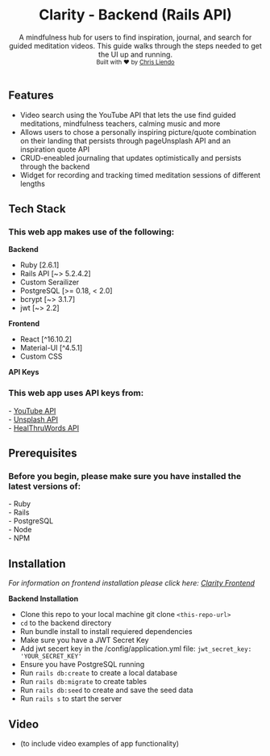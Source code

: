 <h1 align="center">Clarity - Backend (Rails API)</h1>

<div align="center">
A mindfulness hub for users to find inspiration, journal, and search for guided meditation videos. This guide walks through the steps needed to get the UI up and running.
</div>

<div align="center">
  <sub>Built with ❤️ by 
  <a href="https://github.com/cjl248">Chris Liendo</a>
  </sub>
</div>

<br>

## Features
- Video search using the YouTube API that lets the use find guided meditations, mindfulness teachers, calming music and more
- Allows users to chose a personally inspiring picture/quote combination on their landing that persists through pageUnsplash API and an inspiration quote API
- CRUD-eneabled journaling that updates optimistically and persists through the backend
- Widget for recording and tracking timed meditation sessions of different lengths

## Tech Stack
<h3>This web app makes use of the following: </h3>

**Backend**
- Ruby \[2.6.1\]
- Rails API \[~> 5.2.4.2\]
- Custom Serailizer
- PostgreSQL \[>= 0.18, < 2.0\]
- bcrypt \[~> 3.1.7\]
- jwt \[~> 2.2\]

**Frontend** 
- React \[^16.10.2\]
- Material-UI \[^4.5.1\]
- Custom CSS

**API Keys**
<h3>This web app uses API keys from: </h3>
- <a href="https://developers.google.com/youtube/v3">YouTube API</a> <br>
- <a href="https://unsplash.com/developers">Unsplash API</a> <br>
- <a href="https://rapidapi.com/HealThruWords/api/universal-inspirational-quotes/details">HealThruWords API</a>

## Prerequisites
<h3>Before you begin, please make sure you have installed the latest versions of: </h3>
- Ruby <br>
- Rails <br>
- PostgreSQL <br>
- Node <br>
- NPM

## Installation
<p>
  <i>For information on frontend installation please click here: <a href="https://github.com/cjl248/clarity-frontend-react">Clarity Frontend</a></i>
</p>

**Backend Installation**
- Clone this repo to your local machine git clone `<this-repo-url>`
- `cd` to the backend directory
- Run bundle install to install requiered dependencies
- Make sure you have a JWT Secret Key
- Add jwt secert key in the /config/application.yml file:
`
jwt_secret_key: 'YOUR_SECRET_KEY'
`
- Ensure you have PostgreSQL running
- Run `rails db:create` to create a local database
- Run `rails db:migrate` to create tables
- Run `rails db:seed` to create and save the seed data
- Run `rails s` to start the server

## Video
- (to include video examples of app functionality)

